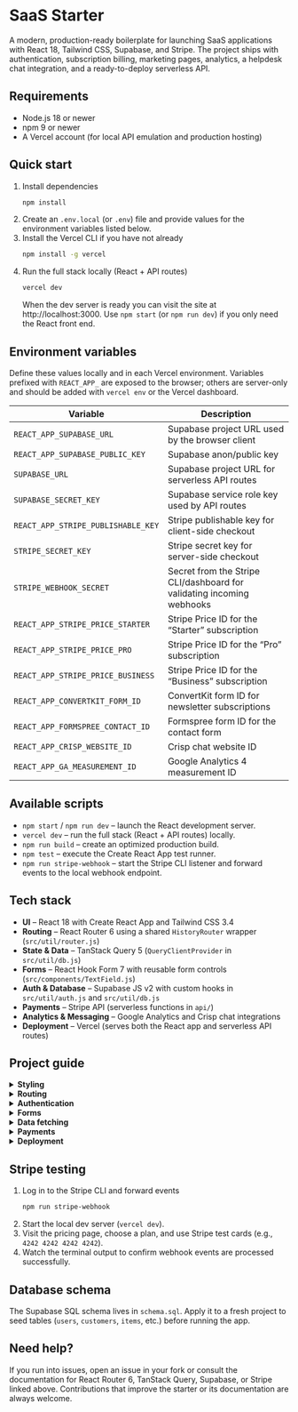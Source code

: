 # SaaS Starter

A modern, production-ready boilerplate for launching SaaS applications with React 18, Tailwind CSS, Supabase, and Stripe. The project ships with authentication, subscription billing, marketing pages, analytics, a helpdesk chat integration, and a ready-to-deploy serverless API.

## Requirements
- Node.js 18 or newer
- npm 9 or newer
- A Vercel account (for local API emulation and production hosting)

## Quick start
1. Install dependencies
   ```bash
   npm install
   ```
2. Create an `.env.local` (or `.env`) file and provide values for the environment variables listed below.
3. Install the Vercel CLI if you have not already
   ```bash
   npm install -g vercel
   ```
4. Run the full stack locally (React + API routes)
   ```bash
   vercel dev
   ```
   When the dev server is ready you can visit the site at http://localhost:3000. Use `npm start` (or `npm run dev`) if you only need the React front end.

## Environment variables
Define these values locally and in each Vercel environment. Variables prefixed with `REACT_APP_` are exposed to the browser; others are server-only and should be added with `vercel env` or the Vercel dashboard.

| Variable | Description |
| --- | --- |
| `REACT_APP_SUPABASE_URL` | Supabase project URL used by the browser client |
| `REACT_APP_SUPABASE_PUBLIC_KEY` | Supabase anon/public key |
| `SUPABASE_URL` | Supabase project URL for serverless API routes |
| `SUPABASE_SECRET_KEY` | Supabase service role key used by API routes |
| `REACT_APP_STRIPE_PUBLISHABLE_KEY` | Stripe publishable key for client-side checkout |
| `STRIPE_SECRET_KEY` | Stripe secret key for server-side checkout |
| `STRIPE_WEBHOOK_SECRET` | Secret from the Stripe CLI/dashboard for validating incoming webhooks |
| `REACT_APP_STRIPE_PRICE_STARTER` | Stripe Price ID for the “Starter” subscription |
| `REACT_APP_STRIPE_PRICE_PRO` | Stripe Price ID for the “Pro” subscription |
| `REACT_APP_STRIPE_PRICE_BUSINESS` | Stripe Price ID for the “Business” subscription |
| `REACT_APP_CONVERTKIT_FORM_ID` | ConvertKit form ID for newsletter subscriptions |
| `REACT_APP_FORMSPREE_CONTACT_ID` | Formspree form ID for the contact form |
| `REACT_APP_CRISP_WEBSITE_ID` | Crisp chat website ID |
| `REACT_APP_GA_MEASUREMENT_ID` | Google Analytics 4 measurement ID |

## Available scripts
- `npm start` / `npm run dev` – launch the React development server.
- `vercel dev` – run the full stack (React + API routes) locally.
- `npm run build` – create an optimized production build.
- `npm test` – execute the Create React App test runner.
- `npm run stripe-webhook` – start the Stripe CLI listener and forward events to the local webhook endpoint.

## Tech stack
- **UI** – React 18 with Create React App and Tailwind CSS 3.4
- **Routing** – React Router 6 using a shared `HistoryRouter` wrapper (`src/util/router.js`)
- **State & Data** – TanStack Query 5 (`QueryClientProvider` in `src/util/db.js`)
- **Forms** – React Hook Form 7 with reusable form controls (`src/components/TextField.js`)
- **Auth & Database** – Supabase JS v2 with custom hooks in `src/util/auth.js` and `src/util/db.js`
- **Payments** – Stripe API (serverless functions in `api/`)
- **Analytics & Messaging** – Google Analytics and Crisp chat integrations
- **Deployment** – Vercel (serves both the React app and serverless API routes)

## Project guide

<details>
<summary><strong>Styling</strong></summary>
<p>
Tailwind utility classes are applied directly within each component. Global configuration lives in <code>tailwind.config.js</code> and <code>postcss.config.js</code>, while shared styles belong in <code>src/styles/global.css</code>. Tailkit components are included as a baseline; adjust them or add new utilities as needed.
</p>
</details>

<details>
<summary><strong>Routing</strong></summary>
<p>
Application routes are defined in <code>src/pages/_app.js</code> using React Router 6’s <code>&lt;Routes&gt;</code> API. The custom wrapper in <code>src/util/router.js</code> exposes a <code>useRouter</code> hook that combines React Router helpers and query-string parsing.
</p>

```js
import { Link, useRouter } from "./../util/router";

function MyComponent() {
  const router = useRouter();

  // Read query string or route params (?postId=123 / :postId)
  console.log(router.query.postId);

  // Navigate programmatically
  return (
    <div>
      <Link to="/about">About</Link>
      <button onClick={() => router.push("/about")}>About</button>
    </div>
  );
}
```
</details>

<details>
<summary><strong>Authentication</strong></summary>
<p>
The <code>useAuth</code> hook in <code>src/util/auth.js</code> wraps Supabase Auth v2. It exposes helpers for signing in, creating accounts, password resets, and session state. Wrap your components in <code>&lt;AuthProvider&gt;</code> (already done in <code>src/pages/_app.js</code>) to access these methods anywhere in the tree.
</p>
</details>

<details>
<summary><strong>Forms</strong></summary>
<p>
Forms rely on React Hook Form v7. Components such as <code>AuthForm</code> and <code>SettingsPassword</code> pass <code>registration</code> props from <code>register()</code> into <code>TextField</code>. The field handles merging refs so validation errors surface consistently.
</p>
</details>

<details>
<summary><strong>Data fetching</strong></summary>
<p>
TanStack Query v5 powers Supabase data access via hooks like <code>useUser</code> and <code>useItemsByOwner</code> in <code>src/util/db.js</code>. The shared <code>QueryClientProvider</code> is instantiated once in <code>src/pages/_app.js</code>, enabling caching, refetching, and optimistic updates. Extend these helpers or add new query hooks following the same pattern.
</p>
</details>

<details>
<summary><strong>Payments</strong></summary>
<p>
Serverless API routes under <code>api/</code> handle subscription checkout, billing portal sessions, and Stripe webhooks. Use the provided <code>npm run stripe-webhook</code> script alongside the Stripe CLI to test webhook events locally.
</p>
</details>

<details>
<summary><strong>Deployment</strong></summary>
<p>
Deploy with Vercel once your project is linked.
</p>

```bash
npm install -g vercel
vercel login
vercel link
vercel
```

<p>
Add each environment variable (including <code>REACT_APP_</code> values) via <code>vercel env add</code> or the dashboard. Use <code>vercel --prod</code> for production releases once you are ready.
</p>
</details>

## Stripe testing
1. Log in to the Stripe CLI and forward events
   ```bash
   npm run stripe-webhook
   ```
2. Start the local dev server (`vercel dev`).
3. Visit the pricing page, choose a plan, and use Stripe test cards (e.g., `4242 4242 4242 4242`).
4. Watch the terminal output to confirm webhook events are processed successfully.

## Database schema
The Supabase SQL schema lives in `schema.sql`. Apply it to a fresh project to seed tables (`users`, `customers`, `items`, etc.) before running the app.

## Need help?
If you run into issues, open an issue in your fork or consult the documentation for React Router 6, TanStack Query, Supabase, or Stripe linked above. Contributions that improve the starter or its documentation are always welcome.
